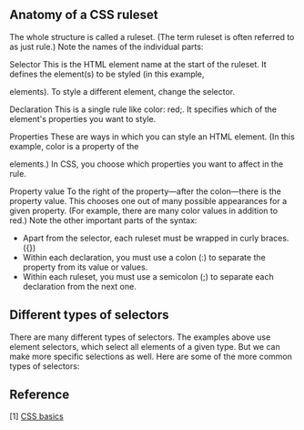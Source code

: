 
## Anatomy of a CSS ruleset

The whole structure is called a ruleset. (The term ruleset is often referred to as just rule.) Note the names of the individual parts:

Selector
This is the HTML element name at the start of the ruleset. It defines the element(s) to be styled (in this example, <p> elements). To style a different element, change the selector.

Declaration
This is a single rule like color: red;. It specifies which of the element's properties you want to style.

Properties
These are ways in which you can style an HTML element. (In this example, color is a property of the <p> elements.) In CSS, you choose which properties you want to affect in the rule.

Property value
To the right of the property—after the colon—there is the property value. This chooses one out of many possible appearances for a given property. (For example, there are many color values in addition to red.)
Note the other important parts of the syntax:
* Apart from the selector, each ruleset must be wrapped in curly braces. ({})
* Within each declaration, you must use a colon (:) to separate the property from its value or values.
* Within each ruleset, you must use a semicolon (;) to separate each declaration from the next one.

## Different types of selectors

There are many different types of selectors. The examples above use element selectors, which select all elements of a given type. But we can make more specific selections as well. Here are some of the more common types of selectors:

## Reference ##
[1] [CSS basics](https://developer.mozilla.org/en-US/docs/Learn/Getting_started_with_the_web/CSS_basics)

